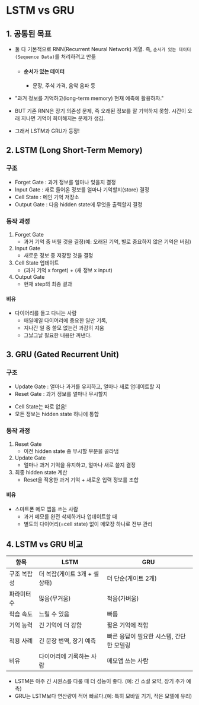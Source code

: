 # LSTM vs GRU

## 1. 공통된 목표

- 둘 다 기본적으로 RNN(Recurrent Neural Network) 계열. 즉, `순서가 있는 데이터(Sequence Data)`를 처리하려고 만듦

    - #### 순서가 있는 데이터 
        - 문장, 주식 가격, 음악 음파 등

- "과거 정보를 기억하고(long-term memory) 현재 예측에 활용하자."

- BUT 기존 RNN은 장기 의존성 문제, 즉 오래된 정보를 잘 기억하지 못함. 시간이 오래 지나면 기억이 희미해지는 문제가 생김.

- 그래서 LSTM과 GRU가 등장!

## 2. LSTM (Long Short-Term Memory)

### 구조

- Forget Gate : 과거 정보를 얼마나 잊을지 결정
- Input Gate : 새로 들어온 정보를 얼마나 기억할지(store) 결정
- Cell State : 메인 기억 저장소
- Output Gate : 다음 hidden state에 무엇을 출력할지 결정

### 동작 과정

1. Forget Gate
    - 과거 기억 중 버릴 것을 결정(예: 오래된 기억, 별로 중요하지 않은 기억은 버림)
2. Input Gate
    - 새로운 정보 중 저장할 것을 결정
3. Cell State 업데이트
    -  (과거 기억 x forget) + (새 정보 x input)
4. Output Gate
    - 현재 step의 최종 결과

#### 비유

- 다이어리를 들고 다니는 사람
    - 매일매일 다이어리에 중요한 일만 기록,
    - 지나간 일 중 쓸모 없는건 과감히 지움
    - 그날그날 필요한 내용만 꺼낸다.

## 3. GRU (Gated Recurrent Unit)

### 구조

- Update Gate : 얼마나 과거를 유지하고, 얼마나 새로 업데이트할 지
- Reset Gate : 과거 정보를 얼마나 무시할지

* Cell State는 따로 없음!
* 모든 정보는 hidden state 하나에 통합

### 동작 과정

1. Reset Gate
    - 이전 hidden state 중 무시할 부분을 골라냄
2. Update Gate
    - 얼마나 과거 기억을 유지하고, 얼마나 새로 쓸지 결정
3. 최종 hidden state 계산
    - Reset을 적용한 과거 기억 + 새로운 입력 정보를 조합

#### 비유

- 스마트폰 메모 앱을 쓰는 사람
    - 과거 메모를 완전 삭제하거나 업데이트할 때
    - 별도의 다이어리(=cell state) 없이 메모장 하나로 전부 관리

## 4. LSTM vs GRU 비교

| 항목 | LSTM | GRU |
| --- | --- | --- |
| 구조 복잡성 | 더 복잡(게이트 3개 + 셀 상태) | 더 단순(게이트 2개) |
| 파라미터 수 | 많음(무거움) | 적음(가벼움) |
| 학습 속도 | 느릴 수 있음 | 빠름 |
| 기억 능력 | 긴 기억에 더 강함 | 짧은 기억에 적합 |
| 적용 사례 | 긴 문장 번역, 장기 예측 | 빠른 응답이 필요한 시스템, 간단한 모델링 |
| 비유 | 다이어리에 기록하는 사람 | 메모앱 쓰는 사람 |

- LSTM은 아주 긴 시퀀스를 다룰 때 더 성능이 좋다. (예: 긴 소설 요약, 장기 주가 예측)
- GRU는 LSTM보다 연산량이 적어 빠르다.(예: 특히 모바일 기기, 작은 모델에 유리)
